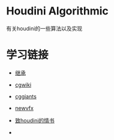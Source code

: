 # Houdini Algorithmic
有关houdini的一些算法以及实现

# 学习链接

* [继承](https://github.com/FofightFong/All_In_One/tree/master/special_effects/tutorial_doc)

* [cgwiki](https://www.tokeru.com/cgwiki/index.php?title=HoudiniGettingStarted)

* [cggiants](https://cggiants.blogspot.com/)

* [newvfx](https://docs.newvfx.com/docs/category/houdini)

* [致houdini的情书](https://github.com/FofightFong/All_In_One/blob/master/special_effects/tutorial_doc/letterToHoudini.md)

* []()
